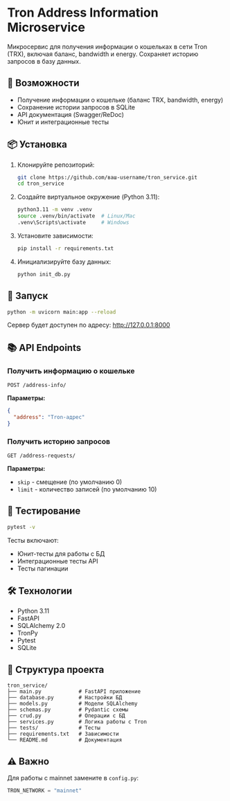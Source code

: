 # Tron Address Information Microservice

Микросервис для получения информации о кошельках в сети Tron (TRX), включая баланс, bandwidth и energy. Сохраняет
историю запросов в базу данных.

## 🚀 Возможности

- Получение информации о кошельке (баланс TRX, bandwidth, energy)
- Сохранение истории запросов в SQLite
- API документация (Swagger/ReDoc)
- Юнит и интеграционные тесты

## 📦 Установка

1. Клонируйте репозиторий:
   ```bash
   git clone https://github.com/ваш-username/tron_service.git
   cd tron_service
   ```

2. Создайте виртуальное окружение (Python 3.11):
   ```bash
   python3.11 -m venv .venv
   source .venv/bin/activate  # Linux/Mac
   .venv\Scripts\activate     # Windows
   ```

3. Установите зависимости:
   ```bash
   pip install -r requirements.txt
   ```

4. Инициализируйте базу данных:
   ```bash
   python init_db.py
   ```

## 🏃 Запуск

```bash
python -m uvicorn main:app --reload
```

Сервер будет доступен по адресу: http://127.0.0.1:8000

## 📚 API Endpoints

### Получить информацию о кошельке

```
POST /address-info/
```

**Параметры:**

```json
{
  "address": "Tron-адрес"
}
```

### Получить историю запросов

```
GET /address-requests/
```

**Параметры:**

- `skip` - смещение (по умолчанию 0)
- `limit` - количество записей (по умолчанию 10)

## 🧪 Тестирование

```bash
pytest -v
```

Тесты включают:

- Юнит-тесты для работы с БД
- Интеграционные тесты API
- Тесты пагинации

## 🛠 Технологии

- Python 3.11
- FastAPI
- SQLAlchemy 2.0
- TronPy
- Pytest
- SQLite

## 📄 Структура проекта

```
tron_service/
├── main.py            # FastAPI приложение
├── database.py        # Настройки БД
├── models.py          # Модели SQLAlchemy
├── schemas.py         # Pydantic схемы
├── crud.py            # Операции с БД
├── services.py        # Логика работы с Tron
├── tests/             # Тесты
├── requirements.txt   # Зависимости
└── README.md          # Документация
```

## ⚠️ Важно

Для работы с mainnet замените в `config.py`:

```python
TRON_NETWORK = "mainnet"
```
